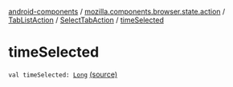 [android-components](../../../index.md) / [mozilla.components.browser.state.action](../../index.md) / [TabListAction](../index.md) / [SelectTabAction](index.md) / [timeSelected](./time-selected.md)

# timeSelected

`val timeSelected: `[`Long`](https://kotlinlang.org/api/latest/jvm/stdlib/kotlin/-long/index.html) [(source)](https://github.com/mozilla-mobile/android-components/blob/master/components/browser/state/src/main/java/mozilla/components/browser/state/action/BrowserAction.kt#L83)